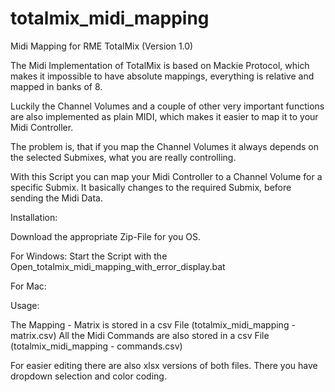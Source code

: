 # totalmix_midi_mapping
Midi Mapping for RME TotalMix
(Version 1.0)

The Midi Implementation of TotalMix is based on Mackie Protocol, which makes it impossible to have absolute mappings, everything is relative and mapped in banks of 8.

Luckily the Channel Volumes and a couple of other very important functions are also implemented as plain MIDI, which makes it easier to map it to your Midi Controller.

The problem is, that if you map the Channel Volumes it always depends on the selected Submixes, what you are really controlling. 

With this Script you can map your Midi Controller to a Channel Volume for a specific Submix. It basically changes to the required Submix, before sending the Midi Data.

Installation:

Download the appropriate Zip-File for you OS.

For Windows: Start the Script with the Open_totalmix_midi_mapping_with_error_display.bat

For Mac: 

Usage:

The Mapping - Matrix is stored in a csv File (totalmix_midi_mapping - matrix.csv)
All the Midi Commands are also stored in a csv File (totalmix_midi_mapping - commands.csv)

For easier editing there are also xlsx versions of both files. There you have dropdown selection and color coding.



